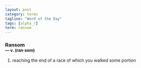 ```yaml
---
layout: post
category: terms
tagline: "Word of the Day"
tags: [alpha_r]
term: ransom
---
```


<h3>Ransom<br/> <small>&mdash; v. (ran<span>&middot;</span>som)</small></h3>
<p><ol>
<li>reaching the end of a race of which you walked some portion</li>
</ol></p>

